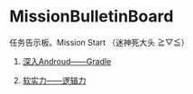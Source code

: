 # MissionBulletinBoard
任务告示板。Mission Start （迷神死大头 ≧▽≦）

1. [深入Androud——Gradle](https://github.com/LolitaComplex/MissionBulletinBoard/tree/master/1.Gradle)

2. [软实力——逻辑力](https://github.com/LolitaComplex/MissionBulletinBoard/tree/master/2.Logical)
